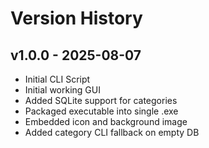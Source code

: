 # Version History #

## v1.0.0 - 2025-08-07 

- Initial CLI Script
- Initial working GUI
- Added SQLite support for categories
- Packaged executable into single .exe
- Embedded icon and background image
- Added category CLI fallback on empty DB

